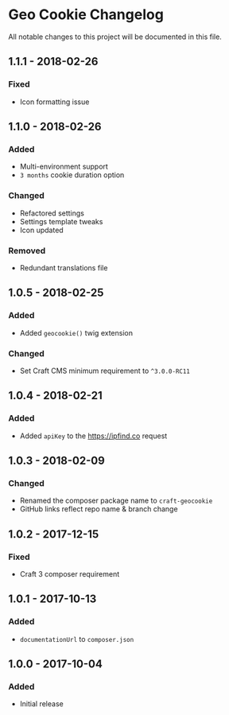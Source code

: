 # Geo Cookie Changelog

All notable changes to this project will be documented in this file.

## 1.1.1 - 2018-02-26

### Fixed
- Icon formatting issue

## 1.1.0 - 2018-02-26

### Added
- Multi-environment support
- `3 months` cookie duration option

### Changed
- Refactored settings
- Settings template tweaks
- Icon updated

### Removed
- Redundant translations file

## 1.0.5 - 2018-02-25

### Added
- Added `geocookie()` twig extension

### Changed
- Set Craft CMS minimum requirement to `^3.0.0-RC11`

## 1.0.4 - 2018-02-21

### Added
- Added `apiKey` to the https://ipfind.co request

## 1.0.3 - 2018-02-09

### Changed
- Renamed the composer package name to `craft-geocookie`
- GitHub links reflect repo name & branch change

## 1.0.2 - 2017-12-15

### Fixed
- Craft 3 composer requirement

## 1.0.1 - 2017-10-13

### Added
- `documentationUrl` to `composer.json`

## 1.0.0 - 2017-10-04

### Added
- Initial release

